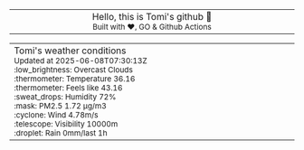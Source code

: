 
<div align="center">
<table>
<tbody>
<td align="center">
<img width="2000" height="0"><br>
Hello, this is Tomi's github 👋<br>
<sup>Built with ❤️, GO & Github Actions</sup><br>
<img width="2000" height="0">
</td>
</tbody>
</table>
</div>
<table>
<tbody>
<td align="left">
<img width="2000" height="0"><br>
Tomi's weather conditions<br>
<sup>Updated at 2025-06-08T07:30:13Z</sup><br>
<sup>:low_brightness: Overcast Clouds</sup><br>
<sup>:thermometer: Temperature 36.16 </sup><br>
<sup>:thermometer: Feels like 43.16</sup><br>
<sup>:sweat_drops: Humidity 72%</sup><br>
<sup>:mask: PM2.5 1.72 μg/m3</sup><br>
<sup>:cyclone: Wind 4.78m/s </sup><br>
<sup>:telescope: Visibility 10000m </sup><br>
<sup>:droplet: Rain 0mm/last 1h </sup><br>
<img width="2000" height="0">
</td>
<td align="left">
<img width="2000" height="0"><br>
<br>
<img width="2000" height="0">
</td>
</tbody>
</table>
</div>
    